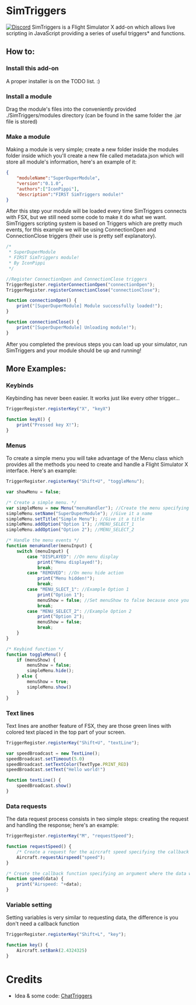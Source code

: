 # SimTriggers 
<a href="https://discord.gg/cKdyggh">
        <img src="https://img.shields.io/discord/609135276874399798?logo=discord"
            alt="Discord"></a>
SimTriggers is a Flight Simulator X add-on which allows live scripting in JavaScript providing a series of useful triggers* and functions.

## How to:

### Install this add-on
A proper installer is on the TODO list. :)

### Install a module
Drag the module's files into the conveniently provided ./SimTriggers/modules directory (can be found in the same folder the .jar file is stored)

### Make a module
Making a module is very simple; create a new folder inside the modules folder inside which you'll create a new file called metadata.json which will store all module's information, here's an example of it:
```json
{
    "moduleName":"SuperDuperModule",
    "version":"0.1.0",
    "authors":["IconPippi"],
    "description":"FIRST SimTriggers module!"
}
```
After this step your module will be loaded every time SimTriggers connects with FSX, but we still need some code to make it do what we want. SimTriggers scripting system is based on Triggers which are pretty much events, for this example we will be using ConnectionOpen and ConnectionClose triggers (their use is pretty self explanatory).
```js
/*
 * SuperDuperModule
 * FIRST SimTriggers module!
 * By IconPippi
 */

//Register ConnectionOpen and ConnectionClose triggers
TriggerRegister.registerConnectionOpen("connectionOpen");
TriggerRegister.registerConnectionClose("connectionClose");

function connectionOpen() {
    print("[SuperDuperModule] Module successfully loaded!");
}

function connectionClose() {
    print("[SuperDuperModule] Unloading module!");
}
```
After you completed the previous steps you can load up your simulator, run SimTriggers and your module should be up and running!

## More Examples:

### Keybinds
Keybinding has never been easier. It works just like every other trigger...
```js
TriggerRegister.registerKey("X", "keyX")

function keyX() {
    print("Pressed key X!");
}
```

### Menus
To create a simple menu you will take advantage of the Menu class which provides all the methods you need to create and handle a Flight Simulator X interface. Here's an example:
```js
TriggerRegister.registerKey("Shift+U", "toggleMenu");

var showMenu = false;

/* Create a simple menu. */
var simpleMenu = new Menu("menuHandler"); //Create the menu specifying the handler function
simpleMenu.setName("SuperDuperModule"); //Give it a name
simpleMenu.setTitle("Simple Menu"); //Give it a title
simpleMenu.addOption("Option 1"); //MENU_SELECT_1
simpleMenu.addOption("Option 2"); //MENU_SELECT_2

/* Handle the menu events */
function menuHandler(menuInput) {
    switch (menuInput) {
        case "DISPLAYED": //On menu display
            print("Menu displayed!");
            break;
        case "REMOVED": //On menu hide action
            print("Menu hidden!");
            break;
        case "MENU_SLECT_1": //Example Option 1
            print("Option 1");
            menuShow = false; //Set menuShow to false because once you select an option the menu automatically closes
            break;
        case "MENU_SELECT_2": //Example Option 2
            print("Option 2");
            menuShow = false;
            break;
    }
}

/* Keybind function */
function toggleMenu() {
    if (menuShow) {
        menuShow = false;
        simpleMenu.hide();
    } else {
        menuShow = true;
        simpleMenu.show()
    }
}
```

### Text lines
Text lines are another feature of FSX, they are those green lines with colored text placed in the top part of your screen.
```js
TriggerRegister.registerKey("Shift+U", "textLine");

var speedBroadcast = new TextLine();
speedBroadcast.setTimeout(5.0)
speedBroadcast.setTextColor(TextType.PRINT_RED)
speedBroadcast.setText("Hello world!")

function textLine() {
    speedBroadcast.show()
}
```

### Data requests
The data request process consists in two simple steps: creating the request and handling the response; here's an example:
```js
TriggerRegister.registerKey("M", "requestSpeed");

function requestSpeed() {
    /* Create a request for the aircraft speed specifying the callback function where the data will be delivered */
    Aircraft.requestAirspeed("speed");
}

/* Create the callback function specifying an argument where the data will be passed */
function speed(data) {
    print("Airspeed: "+data);
}
```

### Variable setting
Setting variables is very similar to requesting data, the difference is you don't need a callback function
```js
TriggerRegister.registerKey("Shift+L", "key");

function key() {
    Aircraft.setBank(2.4324325)
}
```

# Credits
- Idea & some code: [ChatTriggers](https://www.chattriggers.com/)
